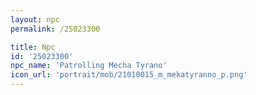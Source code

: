 ```yaml
---
layout: npc
permalink: /25023300

title: Npc
id: '25023300'
npc_name: 'Patrolling Mecha Tyrano'
icon_url: 'portrait/mob/21010015_m_mekatyranno_p.png'
---
```

